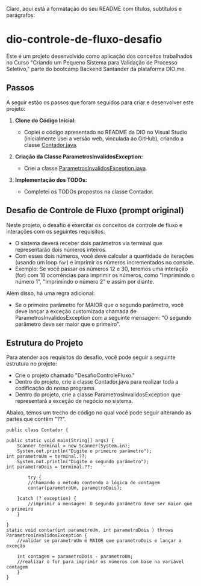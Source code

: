 Claro, aqui está a formatação do seu README com títulos, subtítulos e parágrafos:

# dio-controle-de-fluxo-desafio

Este é um projeto desenvolvido como aplicação dos conceitos trabalhados no Curso "Criando um Pequeno Sistema para Validação de Processo Seletivo," parte do bootcamp Backend Santander da plataforma DIO.me.

## Passos

A seguir estão os passos que foram seguidos para criar e desenvolver este projeto:

1. **Clone do Código Inicial:**
    - Copiei o código apresentado no README da DIO no Visual Studio (inicialmente usei a versão web, vinculada ao GitHub), criando a classe [Contador.java](https://github.com/chrissperb/dio-controle-de-fluxo-desafio/blob/main/Contador.java).

2. **Criação da Classe ParametrosInvalidosException:**
    - Criei a classe [ParametrosInvalidosException.java](https://github.com/chrissperb/dio-controle-de-fluxo-desafio/blob/main/ParametrosInvalidosException.java).

3. **Implementação dos TODOs:**
    - Completei os TODOs propostos na classe Contador.

## Desafio de Controle de Fluxo (prompt original)

Neste projeto, o desafio é exercitar os conceitos de controle de fluxo e interações com os seguintes requisitos:

- O sistema deverá receber dois parâmetros via terminal que representarão dois números inteiros.
- Com esses dois números, você deve calcular a quantidade de iterações (usando um loop `for`) e imprimir os números incrementados no console.
- Exemplo: Se você passar os números 12 e 30, teremos uma interação (for) com 18 ocorrências para imprimir os números, como "Imprimindo o número 1", "Imprimindo o número 2" e assim por diante.

Além disso, há uma regra adicional:

- Se o primeiro parâmetro for MAIOR que o segundo parâmetro, você deve lançar a exceção customizada chamada de ParametrosInvalidosException com a seguinte mensagem: "O segundo parâmetro deve ser maior que o primeiro".

## Estrutura do Projeto

Para atender aos requisitos do desafio, você pode seguir a seguinte estrutura no projeto:

- Crie o projeto chamado "DesafioControleFluxo."
- Dentro do projeto, crie a classe Contador.java para realizar toda a codificação do nosso programa.
- Dentro do projeto, crie a classe ParametrosInvalidosException que representará a exceção de negócio no sistema.

Abaixo, temos um trecho de código no qual você pode seguir alterando as partes que contêm "??".

    public class Contador {
    
    public static void main(String[] args) {
        Scanner terminal = new Scanner(System.in);
        System.out.println("Digite o primeiro parâmetro");
    int parametroUm = terminal.??;
        System.out.println("Digite o segundo parâmetro");
    int parametroDois = terminal.??;
		
            try {
			//chamando o método contendo a lógica de contagem
			contar(parametroUm, parametroDois);
		
		}catch (? exception) {
			//imprimir a mensagem: O segundo parâmetro deve ser maior que o primeiro
		}
		
	}
	static void contar(int parametroUm, int parametroDois ) throws ParametrosInvalidosException {
		//validar se parametroUm é MAIOR que parametroDois e lançar a exceção
		
		int contagem = parametroDois - parametroUm;
		//realizar o for para imprimir os números com base na variável contagem
	    }
    }